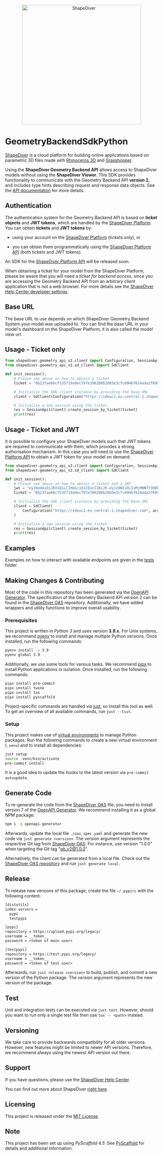 <p align="center">
  <a href="https://www.shapediver.com/">
    <img src="https://sduse1-assets.shapediver.com/production/assets/img/navbar_logo.png" alt="ShapeDiver" width="392" />
  </a>
</p>

# GeometryBackendSdkPython

[ShapeDiver](https://www.shapediver.com/) is a cloud platform for building online applications
based on parametric 3D files made with [Rhinoceros 3D](https://www.rhino3d.com/) and
[Grasshopper](https://www.grasshopper3d.com/).

Using the **ShapeDiver Geometry Backend API** allows access to ShapeDiver models without using the
**ShapeDiver Viewer**. This SDK provides functionality to communicate with the Geometry Backend API
**version 2**, and includes type hints describing request and response data objects. See the
[API documentation](https://sdeuc1.eu-central-1.shapediver.com/api/v2/docs/) for more details.

## Authentication

The authentication system for the Geometry Backend API is based on **ticket objects** and **JWT
tokens**, which are handled by the [ShapeDiver Platform](https://www.shapediver.com/app/). You can
obtain **tickets** and **JWT tokens** by:

- using your account on the [ShapeDiver Platform](https://www.shapediver.com/app/) (tickets only),
  or

- you can obtain them programmatically using the [ShapeDiver Platform API](https://app.shapediver.com/api/documentation) (both tickets and JWT tokens).

An SDK for the [ShapeDiver Platform API](https://app.shapediver.com/api/documentation) will be
released soon.

When obtaining a ticket for your model from the ShapeDiver Platform, please be aware that you will
need a _ticket for backend access_, since you are accessing the Geometry Backend API from an
arbitrary client application that is not a web browser. For more details see the [ShapeDiver
Help Center developer settings](https://help.shapediver.com/doc/developers-settings).

## Base URL

The base URL to use depends on which ShapeDiver Geometry Backend System your model was uploaded to.
You can find the base URL in your model's dashboard on the ShapeDiver Platform, it is also called
the _model view url_.

## Usage - Ticket only

```python
from shapediver.geometry_api_v2.client import Configuration, SessionApi
from shapediver.geometry_api_v2.sd_client import SdClient

def init_session():
    # Please see above on how to obtain a ticket
    ticket = "8b23fae66cf535719a9ec797e390208b2003e3cfc894b7624ada2f6894515f8836a4-66303337623538322d34386"

    # Initialize the SDK client instance by providing the base URL
    client = SdClient(Configuration("https://sdeuc1.eu-central-1.shapediver.com"))

    # Initialize a new session using the ticket.
    res = SessionApi(client).create_session_by_ticket(ticket)
    print(res)
```

## Usage - Ticket and JWT

It is possible to configure your ShapeDiver models such that JWT tokens are required to communicate
with them, which provides a strong authorisation mechanism. In this case you will need to use the
[ShapeDiver Platform API](https://app.shapediver.com/api/documentation) to obtain a JWT token for
your model on demand:

```python
from shapediver.geometry_api_v2.client import Configuration, SessionApi
from shapediver.geometry_api_v2.sd_client import SdClient

def init_session():
    # Please see above on how to obtain a ticket and a JWT
    jwt = "eyJ0eXAiOiJKV1QiLCJhbGciOiJIUzI1NiJ9.eyJzdWIiOiIxMjM0NTY3ODkwIiwibmFtZSI6Ikp1c3QgYSB0ZXN0IiwiaWF0IjoxNjE4OTExMjcxLCJleHAiOjE2MTg5MTQ4OTcsImp0aSI6IjYzMjA3ODE3LWJiNWQtNDY3Zi04NzRkLWM4N2EyYzAxYmZlZCJ9.S5Ps_Fx5p6aJxdBOJMBKgpf2SIlp--6kkIZU55tiqEg"
    ticket = "8b23fae66cf535719a9ec797e390208b2003e3cfc894b7624ada2f6894515f8836a4-66303337623538322d34386"

    # Initialize the SDK client instance by providing the base URL
    client = SdClient(
        Configuration("https://sdeuc1.eu-central-1.shapediver.com", access_token=jwt)
    )

    # Initialize a new session using the ticket.
    res = SessionApi(client).create_session_by_ticket(ticket)
    print(res)
```

## Examples

Examples on how to interact with available endpoints are given in the
[tests](https://github.com/shapediver/GeometryBackendSdkPython/tree/main/tests) folder.

## Making Changes & Contributing

Most of the code in this repository has been generated via the
[OpenAPI Generator](https://github.com/OpenAPITools/openapi-generator). The specification of the
Geometry Backend API version 2 can be found in the
[ShapeDiver OAS](https://github.com/shapediver/OpenApiSpecifications/blob/main/geometry_backend_v2.yaml)
repository. Additionally, we have added wrappers and utility functions to improve overall
usability.

### Prerequisites

This project is written in _Python 3_ and uses version **3.9.x**. For Unix systems, we recommend
[pyenv](https://github.com/pyenv/pyenv) to install and manage multiple Python versions. Once
installed, run the following commands:

```bash
pyenv install -v 3.9
pyenv global 3.9
```

Additionally, we use some tools for various tasks. We recommend
[pipx](https://github.com/pypa/pipx) to install Python applications in isolation. Once installed,
run the following commands:

```bash
pipx install pre-commit
pipx install twine
pipx install tox
pipx install pyscaffold
```

Project-specific commands are handled via [just](https://github.com/casey/just), so install this
tool as well. To get an overview of all available commands, run `just --list`.

### Setup

This project makes use of [virtual environments](https://docs.python.org/3/library/venv.html) to
manage Python packages. Run the following commands to create a new virtual environment (`.venv`)
and to install all dependencies:

```bash
just setup
source .venv/bin/activate
pre-commit install
```

It is a good idea to update the hooks to the latest version via `pre-commit autoupdate`.

## Generate Code

To re-generate the code from the
[ShapeDiver OAS](https://github.com/shapediver/OpenApiSpecifications/blob/main/geometry_backend_v2.yaml)
file, you need to install version 7 of the
[OpenAPI Generator](https://github.com/OpenAPITools/openapi-generator?tab=readme-ov-file#1---installation).
We recommend installing it as a global NPM package:

```bash
npm i -g openapi-generator
```

Afterwards, update the local file `./oas_spec.yaml` and generate the new code via
`just generate <version>`. The _version_ argument represents the respective Git tag from
[ShapeDiver OAS](https://github.com/shapediver/OpenApiSpecifications/tags). For instance, use
version "1.0.0" when targeting the Git tag "gb_v2@1.0.0".

Alternatively, the client can be generated from a local file. Check out the [ShapeDiver OAS
repository](https://github.com/shapediver/OpenApiSpecifications) and run `just generate local`.

## Release

To release new versions of this package, create the file `~/.pypirc` with the following content:

```txt
[distutils]
index-servers =
  pypi
  testpypi

[pypi]
repository = https://upload.pypi.org/legacy/
username = __token__
password = <token of main user>

[testpypi]
repository = https://test.pypi.org/legacy/
username = __token__
password = <token of test user>
```

Afterwards, run `just release <version>` to build, publish, and commit a new version of the Python
package. The _version_ argument represents the new version of the package.

## Test

Unit and integration tests can be executed via `just test`. However, should you want to run only a
single test file then use `tox -- <path>` instead.

## Versioning

We take care to provide backwards compatibility for all older versions. However, new features might
be limited to newer API versions. Therefore, we recommend always using the newest API version out
there.

## Support

If you have questions, please use the [ShapeDiver Help Center](https://help.shapediver.com/).

You can find out more about ShapeDiver [right here](https://www.shapediver.com/).

## Licensing

This project is released under the [MIT
License](https://github.com/shapediver/GeometryBackendSdkPython/blob/main/LICENSE).

## Note

This project has been set up using _PyScaffold 4.5_. See [PyScaffold](https://pyscaffold.org/) for
details and additional information.
